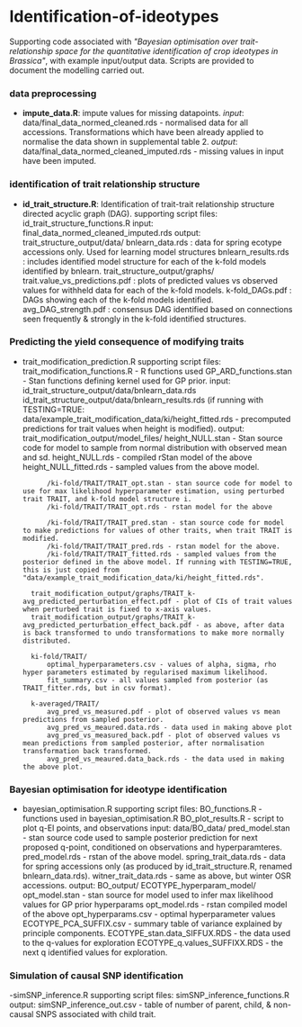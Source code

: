 # Identification-of-ideotypes

Supporting code associated with *"Bayesian optimisation over trait-relationship space for the quantitative identification of crop ideotypes in Brassica"*, with example input/output data. Scripts are provided to document the modelling carried out.

### data preprocessing
- **impute_data.R**: impute values for missing datapoints.
	*input*: data/final_data_normed_cleaned.rds - normalised data for all accessions. Transformations which have been already applied to normalise the data shown in supplemental table 2.
	*output*: data/final_data_normed_cleaned_imputed.rds - missing values in input have been imputed.


### identification of trait relationship structure
- **id_trait_structure.R**: Identification of trait-trait relationship structure
directed acyclic graph (DAG).
	supporting script files: id_trait_structure_functions.R
	input: final_data_normed_cleaned_imputed.rds
	output:
		trait_structure_output/data/
			bnlearn_data.rds : data for spring ecotype accessions only. Used for learning model structures
			bnlearn_results.rds : includes identified model structure for each of the k-fold models identified by bnlearn.
		trait_structure_output/graphs/
			trait.value_vs_predictions.pdf : plots of predicted values vs observed values for withheld data for each of the k-fold models.
			k-fold_DAGs.pdf : DAGs showing each of the k-fold models identified.
			avg_DAG_strength.pdf : consensus DAG identified based on connections seen frequently & strongly in the k-fold identified structures.


### Predicting the yield consequence of modifying traits
- trait_modification_prediction.R
	supporting script files:
		trait_modification_functions.R - R functions used
		GP_ARD_functions.stan - Stan functions defining kernel used for GP prior.
	input:
		id_trait_structure_output/data/bnlearn_data.rds
		id_trait_structure_output/data/bnlearn_results.rds
		(if running with TESTING=TRUE:
		data/example_trait_modification_data/ki/height_fitted.rds - precomputed predictions for trait values when height is modified).
	output:
		trait_modification_output/model_files/
			height_NULL.stan - Stan source code for model to sample   from normal distribution with observed mean and sd.
			height_NULL.rds - compiled rStan model of the above
			height_NULL_fitted.rds - sampled values from the above model.

			/ki-fold/TRAIT/TRAIT_opt.stan - stan source code for model to use for max likelihood hyperparameter estimation, using perturbed trait TRAIT, and k-fold model structure i.
			/ki-fold/TRAIT/TRAIT_opt.rds - rstan model for the above

			/ki-fold/TRAIT/TRAIT_pred.stan - stan source code for model to make predictions for values of other traits, when trait TRAIT is modified.
			/ki-fold/TRAIT/TRAIT_pred.rds - rstan model for the above.
			/ki-fold/TRAIT/TRAIT_fitted.rds - sampled values from the posterior defined in the above model. If running with TESTING=TRUE, this is just copied from "data/example_trait_modification_data/ki/height_fitted.rds".

		trait_modification_output/graphs/TRAIT_k-avg_predicted_perturbation_effect.pdf - plot of CIs of trait values when perturbed trait is fixed to x-axis values.
		trait_modification_output/graphs/TRAIT_k-avg_predicted_perturbation_effect_back.pdf - as above, after data is back transformed to undo transformations to make more normally distributed.

		ki-fold/TRAIT/
			optimal_hyperparameters.csv - values of alpha, sigma, rho hyper parameters estimated by regularised maximum likelihood.
			fit_summary.csv - all values sampled from posterior (as TRAIT_fitter.rds, but in csv format).

		k-averaged/TRAIT/
			avg_pred_vs_measured.pdf - plot of observed values vs mean predictions from sampled posterior.
			avg_pred_vs_meaured.data.rds - data used in making above plot
			avg_pred_vs_measured_back.pdf - plot of observed values vs mean predictions from sampled posterior, after normalisation transformation back transformed.
			avg_pred_vs_meaured.data_back.rds - the data used in making the above plot.


### Bayesian optimisation for ideotype identification
- bayesian_optimisation.R
	supporting script files:
		BO_functions.R - functions used in bayesian_optimisation.R
		BO_plot_results.R - script to plot q-EI points, and observations
	input:
		data/BO_data/
			pred_model.stan - stan source code used to sample posterior prediction for next proposed q-point, conditioned on observations and hyperparamteres.
			pred_model.rds - rstan of the above model.
			spring_trait_data.rds - data for spring accessions only (as produced by id_trait_structure.R, renamed bnlearn_data.rds).
			witner_trait_data.rds - same as above, but winter OSR accessions.
	output:
		BO_output/
			ECOTYPE_hyperparam_model/
				opt_model.stan - stan source for model used to infer max likelihood values for GP prior hyperparams
				opt_model.rds - rstan compiled model of the above
				opt_hyperparams.csv - optimal hyperparameter values
		ECOTYPE_PCA_SUFFIX.csv - summary table of variance explained by principle components.
		ECOTYPE_stan.data_SIFFUX.RDS - the data used to the q-values for exploration
		ECOTYPE_q.values_SUFFIXX.RDS - the next q identified values for exploration.

### Simulation of causal SNP identification

-simSNP_inference.R
	supporting script files:
		simSNP_inference_functions.R
	output:
		simSNP_inference_out.csv - table of number of parent, child, & non-causal SNPS associated with child trait.
